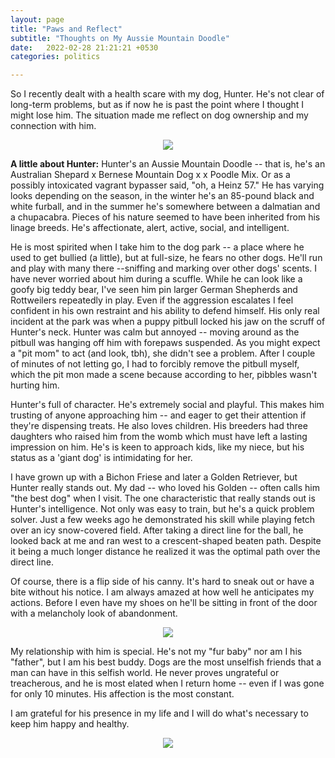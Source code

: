 ```yaml
---
layout: page
title: "Paws and Reflect"
subtitle: "Thoughts on My Aussie Mountain Doodle"
date:   2022-02-28 21:21:21 +0530
categories: politics

---
```


So I recently dealt with a health scare with my dog, Hunter. He's not clear of long-term problems, but as if now he is past the point where 
I thought I might lose him. The situation made me reflect on dog ownership and my connection with him.

<p align="center">
  <img align="center" src="https://jfm-data.github.io/images/Hunter.jpg" style="max-height: 10%; max-width: 10%;">
</p> 


**A little about Hunter:**
Hunter's an Aussie Mountain Doodle -- that is, he's an Australian Shepard x Bernese Mountain Dog x  x Poodle Mix. Or as a possibly intoxicated vagrant bypasser said, "oh, a Heinz 57." He has varying looks depending on the season, in the winter he's an 85-pound black and white furball, and in the summer he's somewhere between a dalmatian and a chupacabra.
Pieces of his nature seemed to have been inherited from his linage breeds. He's affectionate, alert, active, social, and intelligent. 

He is most spirited when I take him to the dog park -- a place where he used to get bullied (a little), but at full-size, he fears no other dogs. He'll run and play with many there  --sniffing and marking over other dogs' scents. I have never worried about him during a scuffle. While he can look like a goofy big teddy bear, I've seen him pin larger German Shepherds and Rottweilers repeatedly in play. Even if the aggression escalates I feel confident in his own restraint and his ability to defend himself. His only real incident at the park was when a puppy pitbull locked his jaw on the scruff of Hunter's neck. Hunter was calm but annoyed -- moving around as the pitbull was hanging off him with forepaws suspended. As you might expect a "pit mom" to act (and look, tbh), she didn't see a problem. After I couple of minutes of not letting go, I had to forcibly remove the pitbull myself, which the pit mon made a scene because according to her, pibbles wasn't hurting him. 

Hunter's full of character. He's extremely social and playful. This makes him trusting of anyone approaching him -- and eager to get their attention if they're dispensing treats. He also loves children. His breeders had three daughters who raised him from the womb which must have left a lasting impression on him. He's is keen to approach kids, like my niece, but his status as a 'giant dog' is intimidating for her.
  
I have grown up with a Bichon Friese and later a Golden Retriever, but Hunter really stands out. My dad -- who loved his Golden -- often calls him "the best dog" when I visit. The one characteristic that really stands out is Hunter's intelligence. Not only was easy to train, but he's a quick problem solver. Just a few weeks ago he demonstrated his skill while playing fetch over an icy snow-covered field. After taking a direct line for the ball, he looked back at me and ran west to a crescent-shaped beaten path. Despite it being a much longer distance he realized it was the optimal path over the direct line. 

Of course, there is a flip side of his canny. It's hard to sneak out or have a bite without his notice. I am always amazed at how well he anticipates my actions. Before I even have my shoes on he'll be sitting in front of the door with a melancholy look of abandonment.
  
  
<p align="center">
  <img align="center" src="https://jfm-data.github.io/images/hunter2.jpeg" style="max-height: 10%; max-width: 10%;">
</p> 


My relationship with him is special. He's not my "fur baby" nor am I his "father", but I am his best buddy. Dogs are the most unselfish friends that a man can
  have in this selfish world. He never proves ungrateful or treacherous, and he is most elated when I return home -- even if I was gone for only 10 minutes. His affection is the most constant. 

I am grateful for his presence in my life and I will do what's necessary to keep him happy and healthy. 

<p align="center">
  <img align="center" src="https://jfm-data.github.io/images/hunter3.jpeg" style="max-height: 50%; max-width: 50%;">
</p> 
